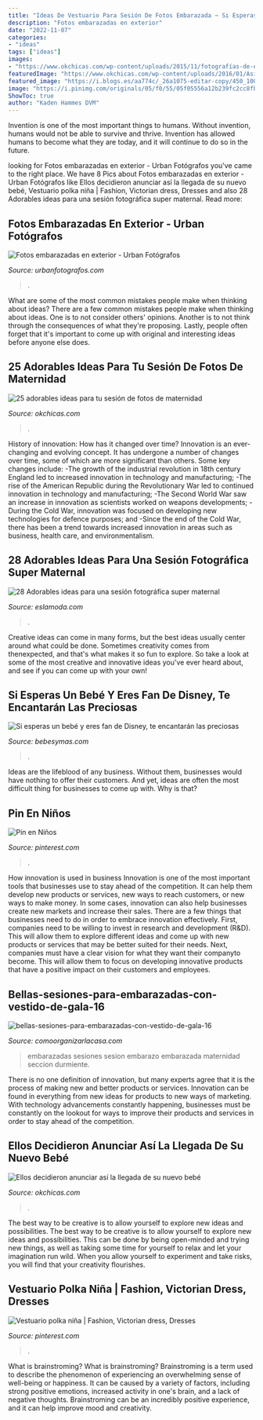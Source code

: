 ```yaml
---
title: "Ideas De Vestuario Para Sesión De Fotos Embarazada ~ Si Esperas Un Bebé Y Eres Fan De Disney, Te Encantarán Las Preciosas"
description: "Fotos embarazadas en exterior"
date: "2022-11-07"
categories:
- "ideas"
tags: ["ideas"]
images:
- "https://www.okchicas.com/wp-content/uploads/2015/11/fotografías-de-embarazadas-23.jpg"
featuredImage: "https://www.okchicas.com/wp-content/uploads/2016/01/Así-anunciaron-la-llegada-y-nacimiento-de-su-bebé-6.jpg"
featured_image: "https://i.blogs.es/aa774c/_26a1075-editar-copy/450_1000.jpg"
image: "https://i.pinimg.com/originals/05/f0/55/05f05556a12b239fc2cc8fb8a9f251e1.jpg"
ShowToc: true
author: "Kaden Hammes DVM"
---
```



Invention is one of the most important things to humans. Without invention, humans would not be able to survive and thrive. Invention has allowed humans to become what they are today, and it will continue to do so in the future.

	

		
looking for Fotos embarazadas en exterior - Urban Fotógrafos you've came to the right place. We have 8 Pics about Fotos embarazadas en exterior - Urban Fotógrafos like Ellos decidieron anunciar así la llegada de su nuevo bebé, Vestuario polka niña | Fashion, Victorian dress, Dresses and also 28 Adorables ideas para una sesión fotográfica super maternal. Read more:
		
    
## Fotos Embarazadas En Exterior - Urban Fotógrafos

<img loading=lazy src="https://www.urbanfotografos.com/content/img/gal/3941/fotos-embarazadas-en-exterior-03_202005041028125eafee3c7a899.sized.jpg" onerror="this.onerror=null;this.src='https://tse4.mm.bing.net/th?id=OIP.5_v17NJBJ3XxX2-sQYMVHwHaFh&amp;pid=15.1';" alt="Fotos embarazadas en exterior - Urban Fotógrafos">

_Source: urbanfotografos.com_

>. 

	

What are some of the most common mistakes people make when thinking about ideas?
There are a few common mistakes people make when thinking about ideas. One is to not consider others' opinions. Another is to not think through the consequences of what they're proposing. Lastly, people often forget that it's important to come up with original and interesting ideas before anyone else does.

    
## 25 Adorables Ideas Para Tu Sesión De Fotos De Maternidad

<img loading=lazy src="https://www.okchicas.com/wp-content/uploads/2015/11/fotografías-de-embarazadas-23.jpg" onerror="this.onerror=null;this.src='https://tse4.mm.bing.net/th?id=OIP.0UY0LI8PitEHLeOjJAXzzQHaLH&amp;pid=15.1';" alt="25 adorables ideas para tu sesión de fotos de maternidad">

_Source: okchicas.com_

>. 

	

History of innovation: How has it changed over time?
Innovation is an ever-changing and evolving concept. It has undergone a number of changes over time, some of which are more significant than others. 
Some key changes include: 
-The growth of the industrial revolution in 18th century England led to increased innovation in technology and manufacturing; 
-The rise of the American Republic during the Revolutionary War led to continued innovation in technology and manufacturing; 
-The Second World War saw an increase in innovation as scientists worked on weapons developments; 
-During the Cold War, innovation was focused on developing new technologies for defence purposes; and 
-Since the end of the Cold War, there has been a trend towards increased innovation in areas such as business, health care, and environmentalism.

    
## 28 Adorables Ideas Para Una Sesión Fotográfica Super Maternal

<img loading=lazy src="http://eslamoda.com/wp-content/uploads/sites/2/2014/11/maternity3.jpg" onerror="this.onerror=null;this.src='https://tse3.mm.bing.net/th?id=OIP.nuWQys3-3bGxT5YsyhpkEQAAAA&amp;pid=15.1';" alt="28 Adorables ideas para una sesión fotográfica super maternal">

_Source: eslamoda.com_

>. 

	

Creative ideas can come in many forms, but the best ideas usually center around what could be done. Sometimes creativity comes from thenexpected, and that's what makes it so fun to explore. So take a look at some of the most creative and innovative ideas you've ever heard about, and see if you can come up with your own!

    
## Si Esperas Un Bebé Y Eres Fan De Disney, Te Encantarán Las Preciosas

<img loading=lazy src="https://i.blogs.es/aa774c/_26a1075-editar-copy/450_1000.jpg" onerror="this.onerror=null;this.src='https://tse1.mm.bing.net/th?id=OIP.3aFlSEJVFk2hsFRN8j4sRwAAAA&amp;pid=15.1';" alt="Si esperas un bebé y eres fan de Disney, te encantarán las preciosas">

_Source: bebesymas.com_

>. 

	

Ideas are the lifeblood of any business. Without them, businesses would have nothing to offer their customers. And yet, ideas are often the most difficult thing for businesses to come up with. Why is that?

    
## Pin En Niños

<img loading=lazy src="https://i.pinimg.com/originals/5a/ed/38/5aed38339eb97304add03322ba2ff03f.jpg" onerror="this.onerror=null;this.src='https://tse4.mm.bing.net/th?id=OIP.hl6ekmRUhU9a-TCUQceN8wHaLG&amp;pid=15.1';" alt="Pin en Niños">

_Source: pinterest.com_

>. 

	

How innovation is used in business
Innovation is one of the most important tools that businesses use to stay ahead of the competition. It can help them develop new products or services, new ways to reach customers, or new ways to make money. In some cases, innovation can also help businesses create new markets and increase their sales.
There are a few things that businesses need to do in order to embrace innovation effectively. First, companies need to be willing to invest in research and development (R&D). This will allow them to explore different ideas and come up with new products or services that may be better suited for their needs. Next, companies must have a clear vision for what they want their companyto become. This will allow them to focus on developing innovative products that have a positive impact on their customers and employees.

    
## Bellas-sesiones-para-embarazadas-con-vestido-de-gala-16

<img loading=lazy src="https://comoorganizarlacasa.com/wp-content/uploads/2016/10/Bellas-sesiones-para-embarazadas-con-vestido-de-gala-16.jpg" onerror="this.onerror=null;this.src='https://tse3.mm.bing.net/th?id=OIP.VlsEk7v5ZUfMZ2dSXsjHpQHaE7&amp;pid=15.1';" alt="bellas-sesiones-para-embarazadas-con-vestido-de-gala-16">

_Source: comoorganizarlacasa.com_

>embarazadas sesiones sesion embarazo embarazada maternidad seccion durmiente. 

	

There is no one definition of innovation, but many experts agree that it is the process of making new and better products or services. Innovation can be found in everything from new ideas for products to new ways of marketing. With technology advancements constantly happening, businesses must be constantly on the lookout for ways to improve their products and services in order to stay ahead of the competition.

    
## Ellos Decidieron Anunciar Así La Llegada De Su Nuevo Bebé

<img loading=lazy src="https://www.okchicas.com/wp-content/uploads/2016/01/Así-anunciaron-la-llegada-y-nacimiento-de-su-bebé-6.jpg" onerror="this.onerror=null;this.src='https://tse4.mm.bing.net/th?id=OIP.WGi2jj7eOsrDpmGJ_6YWJgHaJ3&amp;pid=15.1';" alt="Ellos decidieron anunciar así la llegada de su nuevo bebé">

_Source: okchicas.com_

>. 

	

The best way to be creative is to allow yourself to explore new ideas and possibilities.
The best way to be creative is to allow yourself to explore new ideas and possibilities. This can be done by being open-minded and trying new things, as well as taking some time for yourself to relax and let your imagination run wild. When you allow yourself to experiment and take risks, you will find that your creativity flourishes.

    
## Vestuario Polka Niña | Fashion, Victorian Dress, Dresses

<img loading=lazy src="https://i.pinimg.com/originals/05/f0/55/05f05556a12b239fc2cc8fb8a9f251e1.jpg" onerror="this.onerror=null;this.src='https://tse3.mm.bing.net/th?id=OIP.TZacvQaR1rgCQLsZLDOefwHaJ4&amp;pid=15.1';" alt="Vestuario polka niña | Fashion, Victorian dress, Dresses">

_Source: pinterest.com_

>. 

	

What is brainstroming?
What is brainstroming? Brainstroming is a term used to describe the phenomenon of experiencing an overwhelming sense of well-being or happiness. It can be caused by a variety of factors, including strong positive emotions, increased activity in one's brain, and a lack of negative thoughts. Brainstroming can be an incredibly positive experience, and it can help improve mood and creativity.

